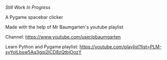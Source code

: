 *Still Work In Progress*


A Pygame spacebar clicker

Made with the help of Mr Baumgarten's youtube playlist

Channel: https://www.youtube.com/user/pbaumgarten

Learn Python and Pygame playlist: https://youtube.com/playlist?list=PLM-syYolLbsw5Aq3gqi2ICD8zQtbjOozY
